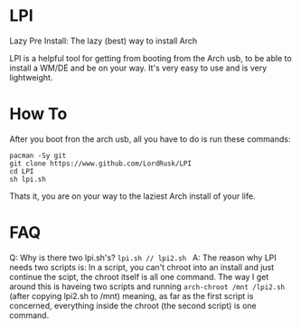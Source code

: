 # LPI
Lazy Pre Install: The lazy (best) way to install Arch

LPI is a helpful tool for getting from booting from the Arch usb, to be able to install a WM/DE and be on your way. It's very easy to use and is very lightweight.

# How To
After you boot fron the arch usb, all you have to do is run these commands:
```
pacman -Sy git
git clone https://www.github.com/LordRusk/LPI
cd LPI
sh lpi.sh
```
Thats it, you are on your way to the laziest Arch install of your life.

# FAQ
Q: Why is there two lpi.sh's? `lpi.sh // lpi2.sh `
  A: The reason why LPI needs two scripts is: In a script, you can't chroot into an install and just continue the scipt, the chroot itself is all one command. The way I get around this is haveing two scripts and running `arch-chroot /mnt /lpi2.sh` (after copying lpi2.sh to /mnt) meaning, as far as the first script is concerned, everything inside the chroot (the second script) is one command.
